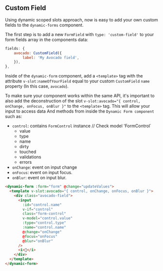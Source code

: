 ## Custom Field

Using dynamic scoped slots approach, now is easy to add your own custom fields to the `dynamic-forms` component.

<CustomField />

The first step is to add a new `FormField` with `type: 'custom-field'` to your form fields array in the components data:

```javascript
fields: {
    avocado: CustomField({
        label: 'My Avocado field',
    }),
},

```

Inside of the `dynamic-form` component, add a `<template>` tag with the attribute `v-slot:nameOfYourField` equal to your custom `CustomField` `name` property (In this case, `avocado`).

To make sure your component works within the same API, it's important to also add the deconstruction of the slot `v-slot:avocado="{ control, onChange, onFocus, onBlur }"` to the `<template>` tag. This will allow your input to access data And methods from inside the `Dynamic Form component` such as:

- `control`: contains `FormControl` instance // Check model 'FormControl`
  - value
  - type
  - name
  - dirty
  - touched
  - validations
  - errors
- `onChange`: event on input change
- `onFocus`: event on input focus.
- `onBlur`: event on input blur.

```html
<dynamic-form :form="form" @change="updateValues">
  <template v-slot:avocado="{ control, onChange, onFocus, onBlur }">
    <div class="avocado-field">
      <input
        :id="control.name"
        v-if="control"
        class="form-control"
        v-model="control.value"
        :type="control.type"
        :name="control.name"
        @change="onChange"
        @focus="onFocus"
        @blur="onBlur"
      />
      <i>🥑</i>
    </div>
  </template>
</dynamic-form>
```
